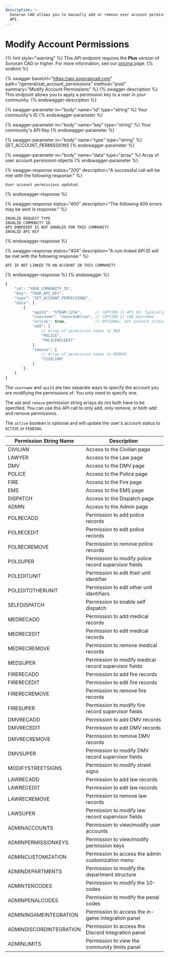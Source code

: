 ```yaml
---
description: >-
  Sonoran CAD allows you to manually add or remove user account permissions via
  API.
---
```


# Modify Account Permissions

{% hint style="warning" %}
This API endpoint requires the **Plus** version of Sonoran CAD or higher. For more information, see our [pricing ](../../../../pricing/faq/)page.
{% endhint %}

{% swagger baseUrl="https://api.sonorancad.com" path="/general/set_account_permissions" method="post" summary="Modify Account Permissions" %}
{% swagger-description %}
This endpoint allows you to apply a permission key to a user in your community.
{% endswagger-description %}

{% swagger-parameter in="body" name="id" type="string" %}
Your community's ID
{% endswagger-parameter %}

{% swagger-parameter in="body" name="key" type="string" %}
Your community's API Key
{% endswagger-parameter %}

{% swagger-parameter in="body" name="type" type="string" %}
SET_ACCOUNT_PERMISSIONS
{% endswagger-parameter %}

{% swagger-parameter in="body" name="data" type="array" %}
Array of user account permission objects
{% endswagger-parameter %}

{% swagger-response status="200" description="A successful call will be met with the following response:" %}
```
User account permissions updated.
```
{% endswagger-response %}

{% swagger-response status="400" description="The following 400 errors may be sent in response:" %}
```http
INVALID REQUEST TYPE
INVALID COMMUNITY ID
API ENDPOINT IS NOT ENABLED FOR THIS COMMUNITY
INVALID API KEY
```
{% endswagger-response %}

{% swagger-response status="404" description="A non-linked API ID will be met with the following response:" %}
```
API ID NOT LINKED TO AN ACCOUNT IN THIS COMMUNITY
```
{% endswagger-response %}
{% endswagger %}

```javascript
{
    "id": "YOUR_COMMUNITY_ID",
    "key": "YOUR_API_KEY",
    "type": "SET_ACCOUNT_PERMISSIONS",
    "data": [
        {
            "apiId": "STEAM:1234",      // (OPTION 1) API ID: Typically, this is their STEAM ID
            "username": "SonoranBrian", // (OPTION 2) CAD Username
            "active": true,             // OPTIONAL: Set account status to ACTIVE (true) or PENDING (false)
            "add": [
                // Array of permission names to ADD
                "POLICE",
                "POLICERECEDIT"
            ],
            "remove": [
                // Array of permission names to REMOVE
                "CIVILIAN"
            ]
        },
    ]
}
```

The `username` and `apiId` are two separate ways to specify the account you are modifying the permissions of. You only need to specify one.

The `add` and `remove` permission string arrays do not both have to be specified. You can use this API call to only add, only remove, or both add and remove permissions.

The `active` boolean is optional and will update the user's account status to `ACTIVE` or `PENDING`.

| Permission String Name  | Description                                           |
| ----------------------- | ----------------------------------------------------- |
| CIVILIAN                | Access to the Civilian page                           |
| LAWYER                  | Access to the Law page                                |
| DMV                     | Access to the DMV page                                |
| POLICE                  | Access to the Police page                             |
| FIRE                    | Access to the Fire page                               |
| EMS                     | Access to the EMS page                                |
| DISPATCH                | Access to the Dispatch page                           |
| ADMIN                   | Access to the Admin page                              |
| POLRECADD               | Permission to add police records                      |
| POLRECEDIT              | Permission to edit police records                     |
| POLRECREMOVE            | Permission to remove police records                   |
| POLSUPER                | Permission to modify police record supervisor fields  |
| POLEDITUNIT             | Permission to edit their unit identifier              |
| POLEDITOTHERUNIT        | Permission to edit other unit identifiers             |
| SELFDISPATCH            | Permission to enable self dispatch                    |
| MEDRECADD               | Permission to add medical records                     |
| MEDRECEDIT              | Permission to edit medical records                    |
| MEDRECREMOVE            | Permission to remove medical records                  |
| MEDSUPER                | Permission to modify medical record supervisor fields |
| FIRERECADD              | Permission to add fire records                        |
| FIRERECEDIT             | Permission to edit fire records                       |
| FIRERECREMOVE           | Permission to remove fire records                     |
| FIRESUPER               | Permission to modify fire record supervisor fields    |
| DMVRECADD               | Permission to add DMV records                         |
| DMVRECEDIT              | Permission to edit DMV records                        |
| DMVRECREMOVE            | Permission to remove DMV records                      |
| DMVSUPER                | Permission to modify DMV record supervisor fields     |
| MODIFYSTREETSIGNS       | Permission to modify street signs                     |
| LAWRECADD               | Permission to add law records                         |
| LAWRECEDIT              | Permission to edit law records                        |
| LAWRECREMOVE            | Permission to remove law records                      |
| LAWSUPER                | Permission to modify law record supervisor fields     |
| ADMINACCOUNTS           | Permission to view/modify user accounts               |
| ADMINPERMISSIONKEYS     | Permission to view/modify permission keys             |
| ADMINCUSTOMIZATION      | Permission to access the admin customization menu     |
| ADMINDEPARTMENTS        | Permission to modify the department structure         |
| ADMINTENCODES           | Permission to modify the 10-codes                     |
| ADMINPENALCODES         | Permission to modify the penal codes                  |
| ADMININGAMEINTEGRATION  | Permission to access the in-game integration panel    |
| ADMINDISCORDINTEGRATION | Permission to access the Discord integration panel    |
| ADMINLIMITS             | Permission to view the community limits panel         |
